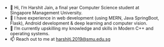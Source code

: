 - 👋 Hi, I’m Harshit Jain, a final year Computer Science student at Singapore Management University. 
- 👀 I have experience in web development (using MERN, Java SpringBoot, Flask), Android development & deep learning and computer vision. 
- 🌱 I’m currently upskilling my knowledge and skills in Modern C++ and operating systems. 
- 📫 Reach out to me at harshitj.2019@smu.edu.sg

<!---
harshitjain9/harshitjain9 is a ✨ special ✨ repository because its `README.md` (this file) appears on your GitHub profile.
You can click the Preview link to take a look at your changes.
--->
